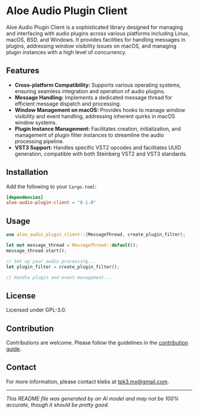 # Aloe Audio Plugin Client

Aloe Audio Plugin Client is a sophisticated library designed for managing and interfacing with audio plugins across various platforms including Linux, macOS, BSD, and Windows. It provides facilities for handling messages in plugins, addressing window visibility issues on macOS, and managing plugin instances with a high level of concurrency.

## Features

- **Cross-platform Compatibility:** Supports various operating systems, ensuring seamless integration and operation of audio plugins.
- **Message Handling:** Implements a dedicated message thread for efficient message dispatch and processing.
- **Window Management on macOS:** Provides hooks to manage window visibility and event handling, addressing inherent quirks in macOS window systems.
- **Plugin Instance Management:** Facilitates creation, initialization, and management of plugin filter instances to streamline the audio processing pipeline.
- **VST3 Support:** Handles specific VST2 opcodes and facilitates UUID generation, compatible with both Steinberg VST2 and VST3 standards.

## Installation

Add the following to your `Cargo.toml`:

```toml
[dependencies]
aloe-audio-plugin-client = "0.1.0"
```

## Usage

```rust
use aloe_audio_plugin_client::{MessageThread, create_plugin_filter};

let mut message_thread = MessageThread::default();
message_thread.start();

// Set up your audio processing...
let plugin_filter = create_plugin_filter();

// Handle plugin and event management...
```

## License

Licensed under GPL-3.0.

## Contribution

Contributions are welcome. Please follow the guidelines in the [contribution guide](https://github.com/klebs6/aloe-rs).

## Contact

For more information, please contact klebs at [tpk3.mx@gmail.com](mailto:tpk3.mx@gmail.com).

---

*This README file was generated by an AI model and may not be 100% accurate, though it should be pretty good.*